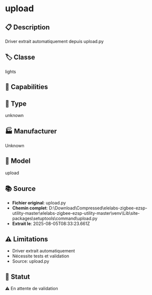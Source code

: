# upload

## 📋 Description
Driver extrait automatiquement depuis upload.py

## 🏷️ Classe
lights

## 🔧 Capabilities


## 📡 Type
unknown

## 🏭 Manufacturer
Unknown

## 📱 Model
upload

## 📚 Source
- **Fichier original**: upload.py
- **Chemin complet**: D:\Download\Compressed\elelabs-zigbee-ezsp-utility-master\elelabs-zigbee-ezsp-utility-master\venv\Lib\site-packages\setuptools\command\upload.py
- **Extrait le**: 2025-08-05T08:33:23.661Z

## ⚠️ Limitations
- Driver extrait automatiquement
- Nécessite tests et validation
- Source: upload.py

## 🚀 Statut
⚠️ En attente de validation
